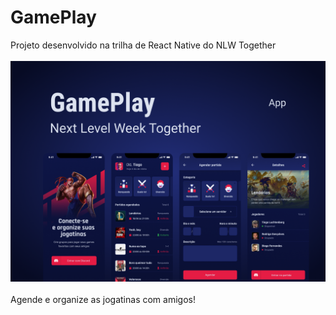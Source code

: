 # GamePlay
Projeto desenvolvido na trilha de React Native do NLW Together <br />
<br />
<img src="https://github.com/lucasRosssi/GamePlay/blob/main/assets/cover.png?raw=true" /><br />
<br />
Agende e organize as jogatinas com amigos!
